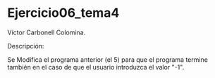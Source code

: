 # Ejercicio06_tema4

Víctor Carbonell Colomina.

Descripción:

Se Modifica el programa anterior (el 5) para que el 
programa  termine también en el caso de que 
el  usuario introduzca el valor "-1".
